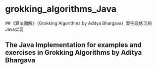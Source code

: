 # grokking_algorithms_Java
##《算法图解》（Grokking Algorithms by Aditya Bhargava）案例及练习的Java实现
## The Java Implementation for examples and exercises in Grokking Algorithms by Aditya Bhargava
